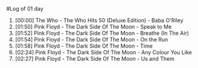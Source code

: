 #Log of 01 day

1. [00:00] The Who - The Who Hits 50 (Deluxe Edition) - Baba O'Riley
1. [01:50] Pink Floyd - The Dark Side Of The Moon - Speak to Me
1. [01:52] Pink Floyd - The Dark Side Of The Moon - Breathe (In The Air)
1. [01:54] Pink Floyd - The Dark Side Of The Moon - On the Run
1. [01:58] Pink Floyd - The Dark Side Of The Moon - Time
1. [02:24] Pink Floyd - The Dark Side Of The Moon - Any Colour You Like
1. [02:27] Pink Floyd - The Dark Side Of The Moon - Us and Them
